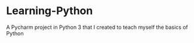 # Learning-Python
A Pycharm project in Python 3 that I created to teach myself the basics of Python
